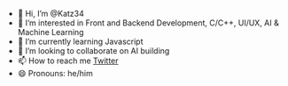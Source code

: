 - 👋 Hi, I’m @Katz34
- 👀 I’m interested in Front and Backend Development, C/C++, UI/UX, AI & Machine Learning
- 🌱 I’m currently learning Javascript
- 💞️ I’m looking to collaborate on AI building
- 📫 How to reach me [Twitter](https://twitter.com/nachikat_soni)
- 😄 Pronouns: he/him

<!---
Katz34/Katz34 is a ✨ special ✨ repository because its `README.md` (this file) appears on your GitHub profile.
You can click the Preview link to take a look at your changes.
--->
